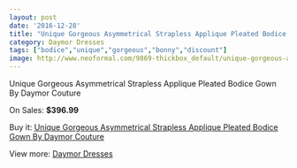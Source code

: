 ```yaml
---
layout: post
date: '2016-12-28'
title: "Unique Gorgeous Asymmetrical Strapless Applique Pleated Bodice Gown By Daymor Couture"
category: Daymor Dresses
tags: ["bodice","unique","gorgeous","bonny","discount"]
image: http://www.neoformal.com/9869-thickbox_default/unique-gorgeous-asymmetrical-strapless-applique-pleated-bodice-gown-by-daymor-couture.jpg
---
```

Unique Gorgeous Asymmetrical Strapless Applique Pleated Bodice Gown By Daymor Couture

On Sales: **$396.99**
<a href="https://www.neoformal.com/en/daymor-dresses/3417-unique-gorgeous-asymmetrical-strapless-applique-pleated-bodice-gown-by-daymor-couture.html"><amp-img layout="responsive" width="600" height="600" src="//www.neoformal.com/9869-thickbox_default/unique-gorgeous-asymmetrical-strapless-applique-pleated-bodice-gown-by-daymor-couture.jpg" alt="Unique Gorgeous Asymmetrical Strapless Applique Pleated Bodice Gown By Daymor Couture 0" /></a>
<a href="https://www.neoformal.com/en/daymor-dresses/3417-unique-gorgeous-asymmetrical-strapless-applique-pleated-bodice-gown-by-daymor-couture.html"><amp-img layout="responsive" width="600" height="600" src="//www.neoformal.com/9873-thickbox_default/unique-gorgeous-asymmetrical-strapless-applique-pleated-bodice-gown-by-daymor-couture.jpg" alt="Unique Gorgeous Asymmetrical Strapless Applique Pleated Bodice Gown By Daymor Couture 1" /></a>
<a href="https://www.neoformal.com/en/daymor-dresses/3417-unique-gorgeous-asymmetrical-strapless-applique-pleated-bodice-gown-by-daymor-couture.html"><amp-img layout="responsive" width="600" height="600" src="//www.neoformal.com/9872-thickbox_default/unique-gorgeous-asymmetrical-strapless-applique-pleated-bodice-gown-by-daymor-couture.jpg" alt="Unique Gorgeous Asymmetrical Strapless Applique Pleated Bodice Gown By Daymor Couture 2" /></a>
<a href="https://www.neoformal.com/en/daymor-dresses/3417-unique-gorgeous-asymmetrical-strapless-applique-pleated-bodice-gown-by-daymor-couture.html"><amp-img layout="responsive" width="600" height="600" src="//www.neoformal.com/9871-thickbox_default/unique-gorgeous-asymmetrical-strapless-applique-pleated-bodice-gown-by-daymor-couture.jpg" alt="Unique Gorgeous Asymmetrical Strapless Applique Pleated Bodice Gown By Daymor Couture 3" /></a>
<a href="https://www.neoformal.com/en/daymor-dresses/3417-unique-gorgeous-asymmetrical-strapless-applique-pleated-bodice-gown-by-daymor-couture.html"><amp-img layout="responsive" width="600" height="600" src="//www.neoformal.com/9870-thickbox_default/unique-gorgeous-asymmetrical-strapless-applique-pleated-bodice-gown-by-daymor-couture.jpg" alt="Unique Gorgeous Asymmetrical Strapless Applique Pleated Bodice Gown By Daymor Couture 4" /></a>

Buy it: [Unique Gorgeous Asymmetrical Strapless Applique Pleated Bodice Gown By Daymor Couture](https://www.neoformal.com/en/daymor-dresses/3417-unique-gorgeous-asymmetrical-strapless-applique-pleated-bodice-gown-by-daymor-couture.html "Unique Gorgeous Asymmetrical Strapless Applique Pleated Bodice Gown By Daymor Couture")

View more: [Daymor Dresses](https://www.neoformal.com/en/42-daymor-dresses "Daymor Dresses")